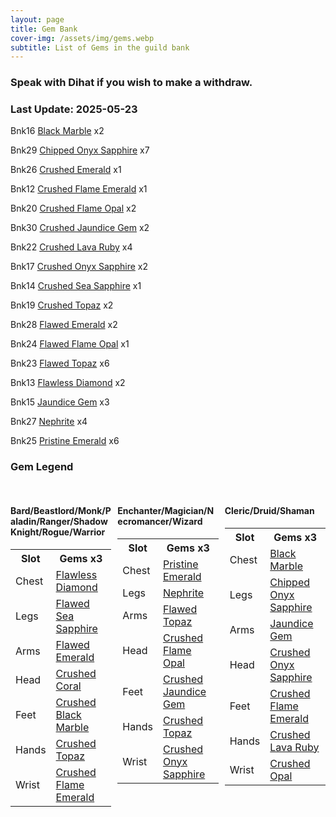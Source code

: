 ```yaml
---
layout: page
title: Gem Bank
cover-img: /assets/img/gems.webp
subtitle: List of Gems in the guild bank
---
```

### Speak with Dihat if you wish to make a withdraw.

### Last Update: 2025-05-23

Bnk16 [Black Marble](https://www.pqdi.cc/item/25805) x2

Bnk29 [Chipped Onyx Sapphire](https://www.pqdi.cc/item/25827) x7

Bnk26 [Crushed Emerald](https://www.pqdi.cc/item/25835) x1

Bnk12 [Crushed Flame Emerald](https://www.pqdi.cc/item/25838) x1

Bnk20 [Crushed Flame Opal](https://www.pqdi.cc/item/25837) x2

Bnk30 [Crushed Jaundice Gem](https://www.pqdi.cc/item/25829) x2

Bnk22 [Crushed Lava Ruby](https://www.pqdi.cc/item/25840) x4

Bnk17 [Crushed Onyx Sapphire](https://www.pqdi.cc/item/25841) x2

Bnk14 [Crushed Sea Sapphire](https://www.pqdi.cc/item/25839) x1

Bnk19 [Crushed Topaz](https://www.pqdi.cc/item/25832) x2

Bnk28 [Flawed Emerald](https://www.pqdi.cc/item/25821) x2

Bnk24 [Flawed Flame Opal](https://www.pqdi.cc/item/25823) x1

Bnk23 [Flawed Topaz](https://www.pqdi.cc/item/25818) x6

Bnk13 [Flawless Diamond](https://www.pqdi.cc/item/25814) x2

Bnk15 [Jaundice Gem](https://www.pqdi.cc/item/25815) x3

Bnk27 [Nephrite](https://www.pqdi.cc/item/25816) x4

Bnk25 [Pristine Emerald](https://www.pqdi.cc/item/25807) x6


### Gem Legend


<div class="gem-legend" style="display: flex; justify-content: space-between; margin-top: 2rem;">
    <div style="width: 32%;">
        <h4>Bard/Beastlord/Monk/Paladin/Ranger/Shadow Knight/Rogue/Warrior</h4>
        <table class="gem-legend-table">
<tr><th>Slot</th><th>Gems x3</th></tr>
<tr><td>Chest</td><td><a href="https://www.pqdi.cc/item/25814">Flawless Diamond</a></td></tr>
<tr><td>Legs</td><td><a href="https://www.pqdi.cc/item/25839">Flawed Sea Sapphire</a></td></tr>
<tr><td>Arms</td><td><a href="https://www.pqdi.cc/item/25821">Flawed Emerald</a></td></tr>
<tr><td>Head</td><td><a href="https://www.pqdi.cc/item/25831">Crushed Coral</a></td></tr>
<tr><td>Feet</td><td><a href="https://www.pqdi.cc/item/25805">Crushed Black Marble</a></td></tr>
<tr><td>Hands</td><td><a href="https://www.pqdi.cc/item/25832">Crushed Topaz</a></td></tr>
<tr><td>Wrist</td><td><a href="https://www.pqdi.cc/item/25838">Crushed Flame Emerald</a></td></tr>
</table>
    </div>
    <div style="width: 32%;">
        <h4>Enchanter/Magician/Necromancer/Wizard</h4>
        <table class="gem-legend-table">
<tr><th>Slot</th><th>Gems x3</th></tr>
<tr><td>Chest</td><td><a href="https://www.pqdi.cc/item/25807">Pristine Emerald</a></td></tr>
<tr><td>Legs</td><td><a href="https://www.pqdi.cc/item/25816">Nephrite</a></td></tr>
<tr><td>Arms</td><td><a href="https://www.pqdi.cc/item/25818">Flawed Topaz</a></td></tr>
<tr><td>Head</td><td><a href="https://www.pqdi.cc/item/25837">Crushed Flame Opal</a></td></tr>
<tr><td>Feet</td><td><a href="https://www.pqdi.cc/item/25829">Crushed Jaundice Gem</a></td></tr>
<tr><td>Hands</td><td><a href="https://www.pqdi.cc/item/25832">Crushed Topaz</a></td></tr>
<tr><td>Wrist</td><td><a href="https://www.pqdi.cc/item/25841">Crushed Onyx Sapphire</a></td></tr>
</table>
    </div>
    <div style="width: 32%;">
        <h4>Cleric/Druid/Shaman</h4>
        <table class="gem-legend-table">
<tr><th>Slot</th><th>Gems x3</th></tr>
<tr><td>Chest</td><td><a href="https://www.pqdi.cc/item/25805">Black Marble</a></td></tr>
<tr><td>Legs</td><td><a href="https://www.pqdi.cc/item/25827">Chipped Onyx Sapphire</a></td></tr>
<tr><td>Arms</td><td><a href="https://www.pqdi.cc/item/25815">Jaundice Gem</a></td></tr>
<tr><td>Head</td><td><a href="https://www.pqdi.cc/item/25841">Crushed Onyx Sapphire</a></td></tr>
<tr><td>Feet</td><td><a href="https://www.pqdi.cc/item/25838">Crushed Flame Emerald</a></td></tr>
<tr><td>Hands</td><td><a href="https://www.pqdi.cc/item/25840">Crushed Lava Ruby</a></td></tr>
<tr><td>Wrist</td><td><a href="https://www.pqdi.cc/item/25836">Crushed Opal</a></td></tr>
</table>
    </div>
</div>
